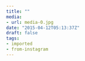```yaml
---
title: ""
media:
- url: media-0.jpg
date: "2015-04-12T05:13:37Z"
draft: false
tags:
- imported
- from-instagram
---
```


